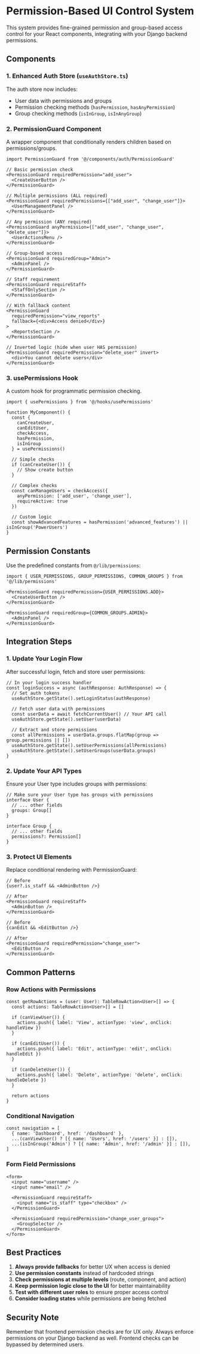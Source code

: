 # Permission-Based UI Control System

This system provides fine-grained permission and group-based access control for your React components, integrating with your Django backend permissions.

## Components

### 1. Enhanced Auth Store (`useAuthStore.ts`)
The auth store now includes:
- User data with permissions and groups
- Permission checking methods (`hasPermission`, `hasAnyPermission`)
- Group checking methods (`isInGroup`, `isInAnyGroup`)

### 2. PermissionGuard Component
A wrapper component that conditionally renders children based on permissions/groups.

```tsx
import PermissionGuard from '@/components/auth/PermissionGuard'

// Basic permission check
<PermissionGuard requiredPermission="add_user">
  <CreateUserButton />
</PermissionGuard>

// Multiple permissions (ALL required)
<PermissionGuard requiredPermissions={["add_user", "change_user"]}>
  <UserManagementPanel />
</PermissionGuard>

// Any permission (ANY required)
<PermissionGuard anyPermission={["add_user", "change_user", "delete_user"]}>
  <UserActionsMenu />
</PermissionGuard>

// Group-based access
<PermissionGuard requiredGroup="Admin">
  <AdminPanel />
</PermissionGuard>

// Staff requirement
<PermissionGuard requireStaff>
  <StaffOnlySection />
</PermissionGuard>

// With fallback content
<PermissionGuard 
  requiredPermission="view_reports"
  fallback={<div>Access denied</div>}
>
  <ReportsSection />
</PermissionGuard>

// Inverted logic (hide when user HAS permission)
<PermissionGuard requiredPermission="delete_user" invert>
  <div>You cannot delete users</div>
</PermissionGuard>
```

### 3. usePermissions Hook
A custom hook for programmatic permission checking.

```tsx
import { usePermissions } from '@/hooks/usePermissions'

function MyComponent() {
  const { 
    canCreateUser, 
    canEditUser, 
    checkAccess, 
    hasPermission,
    isInGroup 
  } = usePermissions()

  // Simple checks
  if (canCreateUser()) {
    // Show create button
  }

  // Complex checks
  const canManageUsers = checkAccess({
    anyPermission: ['add_user', 'change_user'],
    requireActive: true
  })

  // Custom logic
  const showAdvancedFeatures = hasPermission('advanced_features') || isInGroup('PowerUsers')
}
```

## Permission Constants

Use the predefined constants from `@/lib/permissions`:

```tsx
import { USER_PERMISSIONS, GROUP_PERMISSIONS, COMMON_GROUPS } from '@/lib/permissions'

<PermissionGuard requiredPermission={USER_PERMISSIONS.ADD}>
  <CreateUserButton />
</PermissionGuard>

<PermissionGuard requiredGroup={COMMON_GROUPS.ADMIN}>
  <AdminPanel />
</PermissionGuard>
```

## Integration Steps

### 1. Update Your Login Flow
After successful login, fetch and store user permissions:

```tsx
// In your login success handler
const loginSuccess = async (authResponse: AuthResponse) => {
  // Set auth tokens
  useAuthStore.getState().setLoginStatus(authResponse)
  
  // Fetch user data with permissions
  const userData = await fetchCurrentUser() // Your API call
  useAuthStore.getState().setUser(userData)
  
  // Extract and store permissions
  const allPermissions = userData.groups.flatMap(group => group.permissions || [])
  useAuthStore.getState().setUserPermissions(allPermissions)
  useAuthStore.getState().setUserGroups(userData.groups)
}
```

### 2. Update Your API Types
Ensure your User type includes groups with permissions:

```tsx
// Make sure your User type has groups with permissions
interface User {
  // ... other fields
  groups: Group[]
}

interface Group {
  // ... other fields
  permissions?: Permission[]
}
```

### 3. Protect UI Elements
Replace conditional rendering with PermissionGuard:

```tsx
// Before
{user?.is_staff && <AdminButton />}

// After
<PermissionGuard requireStaff>
  <AdminButton />
</PermissionGuard>

// Before
{canEdit && <EditButton />}

// After
<PermissionGuard requiredPermission="change_user">
  <EditButton />
</PermissionGuard>
```

## Common Patterns

### Row Actions with Permissions
```tsx
const getRowActions = (user: User): TableRowAction<User>[] => {
  const actions: TableRowAction<User>[] = []
  
  if (canViewUser()) {
    actions.push({ label: 'View', actionType: 'view', onClick: handleView })
  }
  
  if (canEditUser()) {
    actions.push({ label: 'Edit', actionType: 'edit', onClick: handleEdit })
  }
  
  if (canDeleteUser()) {
    actions.push({ label: 'Delete', actionType: 'delete', onClick: handleDelete })
  }
  
  return actions
}
```

### Conditional Navigation
```tsx
const navigation = [
  { name: 'Dashboard', href: '/dashboard' },
  ...(canViewUser() ? [{ name: 'Users', href: '/users' }] : []),
  ...(isInGroup('Admin') ? [{ name: 'Admin', href: '/admin' }] : []),
]
```

### Form Field Permissions
```tsx
<form>
  <input name="username" />
  <input name="email" />
  
  <PermissionGuard requireStaff>
    <input name="is_staff" type="checkbox" />
  </PermissionGuard>
  
  <PermissionGuard requiredPermission="change_user_groups">
    <GroupSelector />
  </PermissionGuard>
</form>
```

## Best Practices

1. **Always provide fallbacks** for better UX when access is denied
2. **Use permission constants** instead of hardcoded strings
3. **Check permissions at multiple levels** (route, component, and action)
4. **Keep permission logic close to the UI** for better maintainability
5. **Test with different user roles** to ensure proper access control
6. **Consider loading states** while permissions are being fetched

## Security Note

Remember that frontend permission checks are for UX only. Always enforce permissions on your Django backend as well. Frontend checks can be bypassed by determined users.
